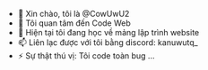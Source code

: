 - 👋 Xin chào, tôi là @CowUwU2
- 👀 Tôi quan tâm đến Code Web
- 🌱 Hiện tại tôi đang học về mảng lập trình website
- 📫 Liên lạc được với tôi bằng discord: kanuwutq_
- ⚡ Sự thật thú vị: Tôi code toàn bug ...
